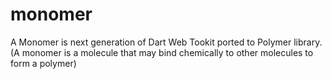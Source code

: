 monomer
=======

A Monomer is next generation of Dart Web Tookit ported to Polymer library. (A monomer is a molecule that may bind chemically to other molecules to form a polymer)
